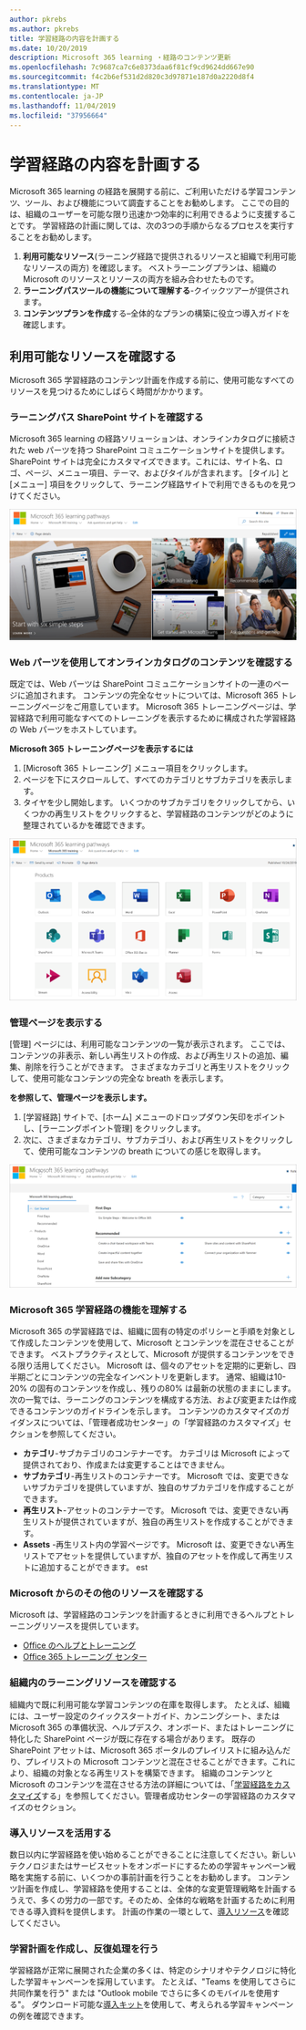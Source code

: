 ```yaml
---
author: pkrebs
ms.author: pkrebs
title: 学習経路の内容を計画する
ms.date: 10/20/2019
description: Microsoft 365 learning ・経路のコンテンツ更新
ms.openlocfilehash: 7c9687ca7c6e8373daa6f81cf9cd9624dd667e90
ms.sourcegitcommit: f4c2b6ef531d2d820c3d97871e187d0a2220d8f4
ms.translationtype: MT
ms.contentlocale: ja-JP
ms.lasthandoff: 11/04/2019
ms.locfileid: "37956664"
---
```

# <a name="plan-your-learning-pathways-content"></a>学習経路の内容を計画する
Microsoft 365 learning の経路を展開する前に、ご利用いただける学習コンテンツ、ツール、および機能について調査することをお勧めします。 ここでの目的は、組織のユーザーを可能な限り迅速かつ効率的に利用できるように支援することです。 学習経路の計画に関しては、次の3つの手順からなるプロセスを実行することをお勧めします。

1. **利用可能なリソース**(ラーニング経路で提供されるリソースと組織で利用可能なリソースの両方) を確認します。 ベストラーニングプランは、組織の Microsoft のリソースとリソースの両方を組み合わせたものです。
2. **ラーニングパスツールの機能について理解する**-クイックツアーが提供されます。 
3. **コンテンツプランを作成**する–全体的なプランの構築に役立つ導入ガイドを確認します。

## <a name="review-the-available-resources"></a>利用可能なリソースを確認する
Microsoft 365 学習経路のコンテンツ計画を作成する前に、使用可能なすべてのリソースを見つけるためにしばらく時間がかかります。  

### <a name="review-the-learning-pathways-sharepoint-site"></a>ラーニングパス SharePoint サイトを確認する
Microsoft 365 learning の経路ソリューションは、オンラインカタログに接続された web パーツを持つ SharePoint コミュニケーションサイトを提供します。 SharePoint サイトは完全にカスタマイズできます。これには、サイト名、ロゴ、ページ、メニュー項目、テーマ、およびタイルが含まれます。 [タイル] と [メニュー] 項目をクリックして、ラーニング経路サイトで利用できるものを見つけてください。

![cg-introducing](media/cg-introducing.png)

### <a name="review-the-content-from-the-online-catalog-with-the-web-part"></a>Web パーツを使用してオンラインカタログのコンテンツを確認する
既定では、Web パーツは SharePoint コミュニケーションサイトの一連のページに追加されます。 コンテンツの完全なセットについては、Microsoft 365 トレーニングページをご用意しています。 Microsoft 365 トレーニングページは、学習経路で利用可能なすべてのトレーニングを表示するために構成された学習経路の Web パーツをホストしています。 

**Microsoft 365 トレーニングページを表示するには**
1. [Microsoft 365 トレーニング] メニュー項目をクリックします。 
1. ページを下にスクロールして、すべてのカテゴリとサブカテゴリを表示します。
2. タイヤを少し開始します。 いくつかのサブカテゴリをクリックしてから、いくつかの再生リストをクリックすると、学習経路のコンテンツがどのように整理されているかを確認できます。 

![cg-adminsuccesscenterplan_01](media/cg-adminsuccesscenterplan_01.png)

### <a name="view-the-administration-page"></a>管理ページを表示する
[管理] ページには、利用可能なコンテンツの一覧が表示されます。 ここでは、コンテンツの非表示、新しい再生リストの作成、および再生リストの追加、編集、削除を行うことができます。 さまざまなカテゴリと再生リストをクリックして、使用可能なコンテンツの完全な breath を表示します。 

**を参照して、管理ページを表示します。**
1. [学習経路] サイトで、[ホーム] メニューのドロップダウン矢印をポイントし、[ラーニングポイント管理] をクリックします。  
2. 次に、さまざまなカテゴリ、サブカテゴリ、および再生リストをクリックして、使用可能なコンテンツの breath についての感じを取得します。 

![cg-adminsuccesscenterplan_02](media/cg-adminsuccesscenterplan_02.png)

### <a name="get-to-know-the-capabilities-of-microsoft-365-learning-pathways"></a>Microsoft 365 学習経路の機能を理解する
Microsoft 365 の学習経路では、組織に固有の特定のポリシーと手順を対象として作成したコンテンツを使用して、Microsoft とコンテンツを混在させることができます。 ベストプラクティスとして、Microsoft が提供するコンテンツをできる限り活用してください。 Microsoft は、個々のアセットを定期的に更新し、四半期ごとにコンテンツの完全なインベントリを更新します。 通常、組織は10-20% の固有のコンテンツを作成し、残りの80% は最新の状態のままにします。 次の一覧では、ラーニングのコンテンツを構成する方法、および変更または作成できるコンテンツのガイドラインを示します。 コンテンツのカスタマイズのガイダンスについては、「管理者成功センター」の「学習経路のカスタマイズ」セクションを参照してください。

- **カテゴリ**-サブカテゴリのコンテナーです。 カテゴリは Microsoft によって提供されており、作成または変更することはできません。
- **サブカテゴリ**-再生リストのコンテナーです。 Microsoft では、変更できないサブカテゴリを提供していますが、独自のサブカテゴリを作成することができます。 
- **再生リスト**-アセットのコンテナーです。 Microsoft では、変更できない再生リストが提供されていますが、独自の再生リストを作成することができます。  
- **Assets** -再生リスト内の学習ページです。 Microsoft は、変更できない再生リストでアセットを提供していますが、独自のアセットを作成して再生リストに追加することができます。 est

### <a name="review-additional-resources-from-microsoft"></a>Microsoft からのその他のリソースを確認する
Microsoft は、学習経路のコンテンツを計画するときに利用できるヘルプとトレーニングリソースを提供しています。  

-  [Office のヘルプとトレーニング](https://support.office.com)
-  [Office 365 トレーニング センター](https://support.office.com/office-training-center)

### <a name="review-the-learning-resources-in-your-organization"></a>組織内のラーニングリソースを確認する
組織内で既に利用可能な学習コンテンツの在庫を取得します。
たとえば、組織には、ユーザー設定のクイックスタートガイド、カンニングシート、または Microsoft 365 の準備状況、ヘルプデスク、オンボード、またはトレーニングに特化した SharePoint ページが既に存在する場合があります。 既存の SharePoint アセットは、Microsoft 365 ポータルのプレイリストに組み込んだり、プレイリストの Microsoft コンテンツと混在させることができます。これにより、組織の対象となる再生リストを構築できます。 組織のコンテンツと Microsoft のコンテンツを混在させる方法の詳細については、「[学習経路をカスタマイズ](custom_overview.md)する」を参照してください。管理者成功センターの学習経路のカスタマイズのセクション。

### <a name="leverage-the-adoption-resources"></a>導入リソースを活用する
数日以内に学習経路を使い始めることができることに注意してください。新しいテクノロジまたはサービスセットをオンボードにするための学習キャンペーン戦略を実施する前に、いくつかの事前計画を行うことをお勧めします。 コンテンツ計画を作成し、学習経路を使用することは、全体的な変更管理戦略を計画するうえで、多くの労力の一部です。そのため、全体的な戦略を計画するために利用できる導入資料を提供します。 計画の作業の一環として、[導入リソース](https://resources.techcommunity.microsoft.com/adoption/)を確認してください。

### <a name="build-a-learning-plan-and-iterate"></a>学習計画を作成し、反復処理を行う 
学習経路が正常に展開された企業の多くは、特定のシナリオやテクノロジに特化した学習キャンペーンを採用しています。 たとえば、"Teams を使用してさらに共同作業を行う" または "Outlook mobile でさらに多くのモバイルを使用する"。 ダウンロード可能な[導入キット](https://teamworktools.azurewebsites.net/m365lp/m365lpadoptionkit.zip)を使用して、考えられる学習キャンペーンの例を確認できます。


 
